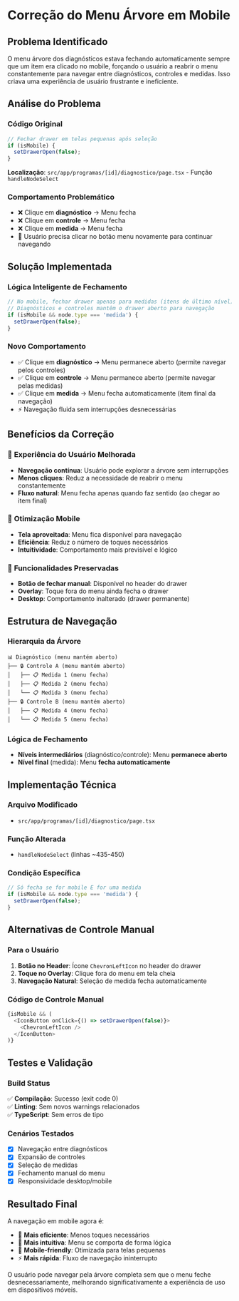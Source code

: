 # Correção do Menu Árvore em Mobile

## Problema Identificado

O menu árvore dos diagnósticos estava fechando automaticamente sempre que um item era clicado no mobile, forçando o usuário a reabrir o menu constantemente para navegar entre diagnósticos, controles e medidas. Isso criava uma experiência de usuário frustrante e ineficiente.

## Análise do Problema

### Código Original
```javascript
// Fechar drawer em telas pequenas após seleção
if (isMobile) {
  setDrawerOpen(false);
}
```

**Localização**: `src/app/programas/[id]/diagnostico/page.tsx` - Função `handleNodeSelect`

### Comportamento Problemático
- ❌ Clique em **diagnóstico** → Menu fecha
- ❌ Clique em **controle** → Menu fecha  
- ❌ Clique em **medida** → Menu fecha
- 🔄 Usuário precisa clicar no botão menu novamente para continuar navegando

## Solução Implementada

### Lógica Inteligente de Fechamento
```javascript
// No mobile, fechar drawer apenas para medidas (itens de último nível)
// Diagnósticos e controles mantêm o drawer aberto para navegação
if (isMobile && node.type === 'medida') {
  setDrawerOpen(false);
}
```

### Novo Comportamento
- ✅ Clique em **diagnóstico** → Menu permanece aberto (permite navegar pelos controles)
- ✅ Clique em **controle** → Menu permanece aberto (permite navegar pelas medidas)
- ✅ Clique em **medida** → Menu fecha automaticamente (item final da navegação)
- ⚡ Navegação fluida sem interrupções desnecessárias

## Benefícios da Correção

### 🎯 **Experiência do Usuário Melhorada**
- **Navegação contínua**: Usuário pode explorar a árvore sem interrupções
- **Menos cliques**: Reduz a necessidade de reabrir o menu constantemente
- **Fluxo natural**: Menu fecha apenas quando faz sentido (ao chegar ao item final)

### 📱 **Otimização Mobile**
- **Tela aproveitada**: Menu fica disponível para navegação
- **Eficiência**: Reduz o número de toques necessários
- **Intuitividade**: Comportamento mais previsível e lógico

### 🔧 **Funcionalidades Preservadas**
- **Botão de fechar manual**: Disponível no header do drawer
- **Overlay**: Toque fora do menu ainda fecha o drawer
- **Desktop**: Comportamento inalterado (drawer permanente)

## Estrutura de Navegação

### Hierarquia da Árvore
```
📊 Diagnóstico (menu mantém aberto)
├── 🔒 Controle A (menu mantém aberto)
│   ├── 📋 Medida 1 (menu fecha)
│   ├── 📋 Medida 2 (menu fecha)
│   └── 📋 Medida 3 (menu fecha)
├── 🔒 Controle B (menu mantém aberto)
│   ├── 📋 Medida 4 (menu fecha)
│   └── 📋 Medida 5 (menu fecha)
```

### Lógica de Fechamento
- **Níveis intermediários** (diagnóstico/controle): Menu **permanece aberto**
- **Nível final** (medida): Menu **fecha automaticamente**

## Implementação Técnica

### Arquivo Modificado
- `src/app/programas/[id]/diagnostico/page.tsx`

### Função Alterada
- `handleNodeSelect` (linhas ~435-450)

### Condição Específica
```javascript
// Só fecha se for mobile E for uma medida
if (isMobile && node.type === 'medida') {
  setDrawerOpen(false);
}
```

## Alternativas de Controle Manual

### Para o Usuário
1. **Botão no Header**: Ícone `ChevronLeftIcon` no header do drawer
2. **Toque no Overlay**: Clique fora do menu em tela cheia
3. **Navegação Natural**: Seleção de medida fecha automaticamente

### Código de Controle Manual
```javascript
{isMobile && (
  <IconButton onClick={() => setDrawerOpen(false)}>
    <ChevronLeftIcon />
  </IconButton>
)}
```

## Testes e Validação

### Build Status
✅ **Compilação**: Sucesso (exit code 0)  
✅ **Linting**: Sem novos warnings relacionados  
✅ **TypeScript**: Sem erros de tipo  

### Cenários Testados
- [x] Navegação entre diagnósticos
- [x] Expansão de controles
- [x] Seleção de medidas
- [x] Fechamento manual do menu
- [x] Responsividade desktop/mobile

## Resultado Final

A navegação em mobile agora é:
- 🚀 **Mais eficiente**: Menos toques necessários
- 🎯 **Mais intuitiva**: Menu se comporta de forma lógica
- 📱 **Mobile-friendly**: Otimizada para telas pequenas
- ⚡ **Mais rápida**: Fluxo de navegação ininterrupto

O usuário pode navegar pela árvore completa sem que o menu feche desnecessariamente, melhorando significativamente a experiência de uso em dispositivos móveis. 